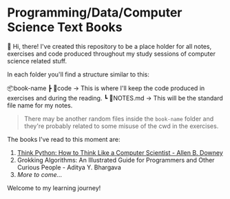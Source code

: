 # Programming/Data/Computer Science Text Books

:wave: Hi, there! I've created this repository to be a place holder for all notes, exercises and code produced throughout my study sessions of computer science related stuff.

In each folder you'll find a structure similar to this:

📦book-name
 ┣ 📂code → This is where I'll keep the code produced in exercises and during the reading.
 ┗ 📜NOTES.md → This will be the standard file name for my notes.

> There may be another random files inside the `book-name` folder and they're probably related to some misuse of the cwd in the exercises.

The books I've read to this moment are:

1. [Think Python: How to Think Like a Computer Scientist - Allen B. Downey](https://greenteapress.com/wp/think-python-2e/)
2. Grokking Algorithms: An Illustrated Guide for Programmers and Other Curious People - Aditya Y. Bhargava
3. *More to come...*


Welcome to my learning journey!
